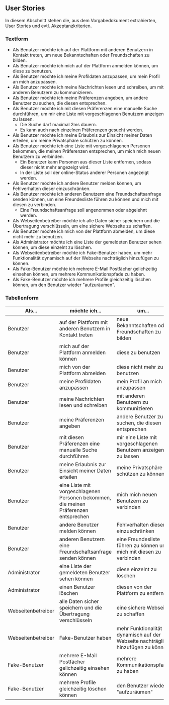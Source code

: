 ## User Stories

In diesem Abschnitt stehen die, aus dem Vorgabedokument extrahierten, User Stories und evtl. Akzeptanzkriterien.

### Textform

* Als Benutzer möchte ich auf der Plattform mit anderen Benutzern in Kontakt treten, um neue Bekanntschaften oder Freundschaften zu bilden.
* Als Benutzer möchte ich mich auf der Plattform anmelden können, um diese zu benutzen.
* Als Benutzer möchte ich meine Profildaten anzupassen, um mein Profil an mich anzupassen.
* Als Benutzer möchte ich meine Nachrichten lesen und schreiben, um mit anderen Benutzern zu kommunizieren.
* Als Benutzer möchte ich meine Präferenzen angeben, um andere Benutzer zu suchen, die diesen entsprechen.
* Als Benutzer möchte ich mit diesen Präferenzen eine manuelle Suche durchführen, um mir eine Liste mit vorgeschlagenen Benutzern anzeigen zu lassen.
	* Die Suche darf maximal 2ms dauern.
	* Es kann auch nach einzelnen Präferenzen gesucht werden.
* Als Benutzer möchte ich meine Erlaubnis zur Einsicht meiner Daten erteilen, um meine Privatsphäre schützen zu können.
* Als Benutzer möchte ich eine Liste mit vorgeschlagenen Personen bekommen, die meinen Präferenzen entsprechen, um mich mich neuen Benutzern zu verbinden.
	* Ein Benutzer kann Personen aus dieser Liste entfernen, sodass dieser nicht mehr angezeigt wird.
	* In der Liste soll der online-Status anderer Personen angezeigt werden.
* Als Benutzer möchte ich andere Benutzer melden können, um Fehlverhalten dieser einzuschränken.
* Als Benutzer möchte ich anderen Benutzern eine Freundschaftsanfrage senden können, um eine Freundesliste führen zu können und mich mit diesen zu verbinden.
	* Eine Freundschaftsanfrage soll angenommen oder abgelehnt werden.
* Als Webseitenbetreiber möchte ich alle Daten sicher speichern und die Übertragung verschlüsseln, um eine sichere Webseite zu schaffen.
* Als Benutzer möchte ich mich von der Plattform abmelden, um diese nicht mehr zu benutzen.
* Als Administrator möchte ich eine Liste der gemeldeten Benutzer sehen können, um diese einzelnt zu löschen.
* Als Webseitenbetreiber möchte ich Fake-Benutzer haben, um mehr Funktionalität dynamisch auf der Webseite nachträglich hinzufügen zu können.
* Als Fake-Benutzer möchte ich mehrere E-Mail Postfächer gelichzeitig einsehen können, um mehrere Kommunikationspfade zu haben.
* Als Fake-Benutzer möchte ich mehrere Profile gleichzeitig löschen können, um den Benutzer wieder "aufzuräumen".

### Tabellenform

Als...             | möchte ich...                                                                        | um...
------------------ | ------------------------------------------------------------------------------------ | --------------------------------------------------------------------------------
Benutzer           | auf der Plattform mit anderen Benutzern in Kontakt treten                            | neue Bekanntschaften oder Freundschaften zu bilden
Benutzer           | mich auf der Plattform anmelden können                                               | diese zu benutzen
Benutzer           | mich von der Plattform abmelden                                                      | diese nicht mehr zu benutzen
Benutzer           | meine Profildaten anzupassen                                                         | mein Profil an mich anzupassen
Benutzer           | meine Nachrichten lesen und schreiben                                                | mit anderen Benutzern zu kommunizieren
Benutzer           | meine Präferenzen angeben                                                            | andere Benutzer zu suchen, die diesen entsprechen
Benutzer           | mit diesen Präferenzen eine manuelle Suche durchführen                               | mir eine Liste mit vorgeschlagenen Benutzern anzeigen zu lassen
Benutzer           | meine Erlaubnis zur Einsicht meiner Daten erteilen                                   | meine Privatsphäre schützen zu können
Benutzer           | eine Liste mit vorgeschlagenen Personen bekommen, die meinen Präferenzen entsprechen | mich mich neuen Benutzern zu verbinden
Benutzer           | andere Benutzer melden können                                                        | Fehlverhalten dieser einzuschränken
Benutzer           | anderen Benutzern eine Freundschaftsanfrage senden können                            | eine Freundesliste führen zu können und mich mit diesen zu verbinden
Administrator      | eine Liste der gemeldeten Benutzer sehen können                                      | diese einzelnt zu löschen
Administrator      | einen Benutzer löschen                                                               | diesen von der Plattform zu entfernen
Webseitenbetreiber | alle Daten sicher speichern und die Übertragung verschlüsseln                        | eine sichere Webseite zu schaffen
Webseitenbetreiber | Fake-Benutzer haben                                                                  | mehr Funktionalität dynamisch auf der Webseite nachträglich hinzufügen zu können
Fake-Benutzer      | mehrere E-Mail Postfächer gelichzeitig einsehen können                               | mehrere Kommunikationspfade zu haben
Fake-Benutzer      | mehrere Profile gleichzeitig löschen können                                          | den Benutzer wieder "aufzuräumen"